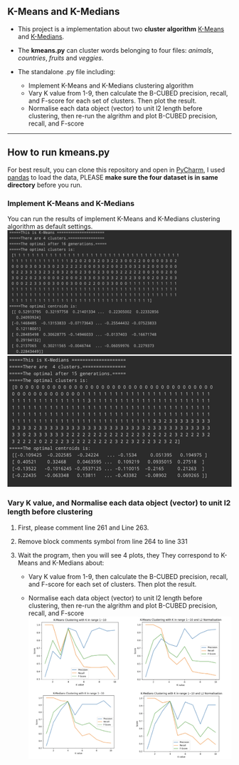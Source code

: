 ## K-Means and K-Medians

- This project is a implementation about two **cluster algorithm** [K-Means](https://en.wikipedia.org/wiki/K-means_clustering) and [K-Medians](https://en.wikipedia.org/wiki/K-medians_clustering). 

- The **kmeans.py** can cluster words belonging to four files: *animals*, *countries*, *fruits* and *veggies*.
- The standalone .py file including:
  - Implement K-Means and K-Medians clustering algorithm
  - Vary K value from 1-9, then calculate the B-CUBED precision, recall, and F-score for each set of clusters. Then plot the result.
  - Normalise each data object (vector) to unit l2 length before clustering, then re-run the algrithm and plot  B-CUBED precision, recall, and F-score

---

## How to run kmeans.py

For best result, you can clone this repository and open in [PyCharm](https://www.jetbrains.com/pycharm/),  I used [pandas](https://en.wikipedia.org/wiki/Pandas_(software)) to load the data, PLEASE **make sure the four dataset is in same directory** before you run.

### Implement K-Means and K-Medians

You can run the results of implement K-Means and K-Medians clustering algorithm as default settings.
![This is a demo for K-means](https://github.com/han-ziqi/K-Means-and-K-Medians/raw/master/demo/K-Means-2.jpg)
![This is a demo for K-medians](https://github.com/han-ziqi/K-Means-and-K-Medians/raw/master/demo/K-Medians-2.jpg)

### Vary K value, and Normalise each data object (vector) to unit l2 length before clustering

1. First, please comment line 261 and Line 263.

2. Remove block comments symbol from line 264 to line 331

3. Wait the program, then you will see 4 plots, they They correspond to K-Means and K-Medians about:

   - Vary K value from 1-9, then calculate the B-CUBED precision, recall, and F-score for each set of clusters. Then plot the result.

   - Normalise each data object (vector) to unit l2 length before clustering, then re-run the algrithm and plot  B-CUBED precision, recall, and F-score
![This is a demo for 4 diargams](https://github.com/han-ziqi/K-Means-and-K-Medians/raw/master/demo/Compare.jpeg)
